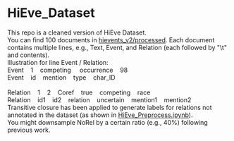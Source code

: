 # HiEve_Dataset
This repo is a cleaned version of HiEve Dataset.<br>
You can find 100 documents in <a href="https://github.com/why2011btv/HiEve_Dataset/tree/master/hievents_v2/processed">hievents_v2/processed</a>. Each document contains multiple lines, e.g., Text, Event, and Relation (each followed by "\t" and contents).<br>
Illustration for line Event / Relation:<br>
Event&nbsp;&nbsp;&nbsp;&nbsp;1&nbsp;&nbsp;&nbsp;&nbsp;competing&nbsp;	&nbsp;&nbsp;&nbsp;occurrence&nbsp;&nbsp;&nbsp;&nbsp;98<br>
Event&nbsp;&nbsp;&nbsp;&nbsp;id&nbsp;&nbsp;&nbsp;&nbsp;mention&nbsp;&nbsp;&nbsp;&nbsp;type&nbsp;&nbsp;&nbsp;&nbsp;char_ID<br>  
Relation&nbsp;&nbsp;&nbsp;&nbsp;1&nbsp;&nbsp;&nbsp;&nbsp;2&nbsp;&nbsp;&nbsp;&nbsp;Coref&nbsp;&nbsp;&nbsp;&nbsp;true&nbsp;&nbsp;&nbsp;&nbsp;competing&nbsp;&nbsp;&nbsp;&nbsp;race<br>
Relation&nbsp;&nbsp;&nbsp;&nbsp;id1&nbsp;&nbsp;&nbsp;&nbsp;id2&nbsp;&nbsp;&nbsp;&nbsp;relation&nbsp;&nbsp;&nbsp;&nbsp;uncertain&nbsp;&nbsp;&nbsp;&nbsp;mention1&nbsp;&nbsp;&nbsp;&nbsp;mention2<br>
Transitive closure has been applied to generate labels for relations not annotated in the dataset (as shown in <a href="https://github.com/why2011btv/HiEve_Dataset/blob/master/HiEve_Preprocess.ipynb">HiEve_Preprocess.ipynb</a>).<br>
You might downsample NoRel by a certain ratio (e.g., 40%) following previous work.

